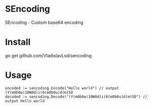 # SEncoding
SEncoding - Custom base64 encoding 

# Install
go get github.com/VladislavLsd/sencoding

# Usage

```
encoded := sencoding.Encode("Hello world") // output )Y(m0b0w)10W0d)i(0(m0b0u)d(m)S0
decoded := sencoding.Decode(")Y(m0b0w)10W0d)i(0(m0b0u)d(m)S0") // output Hello world
```
